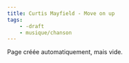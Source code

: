 ```yaml
---
title: Curtis Mayfield - Move on up
tags:
    - -draft
    - musique/chanson
---
```


Page créée automatiquement, mais vide.
